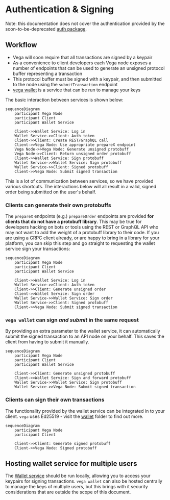 Authentication & Signing
========================

Note: this documentation does not cover the authentication provided by the soon-to-be-deprecated [auth package](../auth/).

## Workflow
- Vega will soon require that all transactions are signed by a keypair
- As a convenience to client developers each Vega node exposes a number of endpoints that can be used to generate an unsigned protocol buffer representing a transaction
- This protocol buffer must be signed with a keypair, and then submitted to the node using the `submitTransaction` endpoint
- [vega wallet](../wallet/README.md) is a service that can be run to manage your keys

The basic interaction between services is shown below:

```mermaid
sequenceDiagram
    participant Vega Node
    participant Client
    participant Wallet Service

	Client->>Wallet Service: Log in
	Wallet Service->>Client: Auth token
	Client->>Client: Create REST/GraphQL call
	Client->>Vega Node: Use appropriate prepareX endpoint
	Vega Node->>Vega Node: Generate unsigned protobuff
	Vega Node->>Client: Return unsigned order protobuff
	Client->>Wallet Service: Sign protobuff
	Wallet Service->>Wallet Service: Sign protobuff
	Wallet Service->>Client: Signed protobuff
	Client->>Vega Node: Submit signed transaction
```

This is a lot of communication between services, so we have provided various shortcuts. The interactions below will all result in a valid, signed order being submitted on the user's behalf.

### Clients can generate their own protobuffs
The `prepareX` endpoints (e.g.) `prepareOrder` endpoints are provided **for clients that do not have a protobuff library**. This may be true for developers hacking on bots or tools using the REST or GraphQL API who may not want to add the weight of a protobuff library to their code. If you are using a GRPC client already, or are happy to bring in a library for your platform, you can skip this step and go straight to requesting the wallet service sign your transactions:

```mermaid
sequenceDiagram
    participant Vega Node
    participant Client
    participant Wallet Service

	Client->>Wallet Service: Log in
	Wallet Service->>Client: Auth token
	Client->>Client: Generate unsigned order
	Client->>Wallet Service: Sign order
	Wallet Service->>Wallet Service: Sign order
	Wallet Service->>Client: Signed protobuff
	Client->>Vega Node: Submit signed transaction
```

### `vega wallet` can sign *and submit* in the same request
By providing an extra parameter to the wallet service, it can automatically submit the signed transaction to an API node on your behalf. This saves the client from having to submit it manually.

```mermaid
sequenceDiagram
    participant Vega Node
    participant Client
    participant Wallet Service

	Client->>Client: Generate unsigned protobuff
	Client->>Wallet Service: Sign and forward protobuff
	Wallet Service->>Wallet Service: Sign protobuff
	Wallet Service->>Vega Node: Submit signed transaction
```

### Clients can sign their own transactions
The functionality provided by the wallet service can be integrated in to your client. `vega` uses Ed25519 - visit the [wallet](../wallet/README.md) folder to find out more.

```mermaid
sequenceDiagram
    participant Vega Node
    participant Client

	Client->>Client: Generate signed protobuff
	Client->>Vega Node: Signed protobuff
```


## Hosting wallet service for multiple users
The [Wallet service](../wallet/README.md) should be run locally, allowing you to access your keypairs for signing transactions. `vega wallet` can also be hosted centrally to manage the keys of multiple users, but this brings with it security considerations that are outside the scope of this document.

